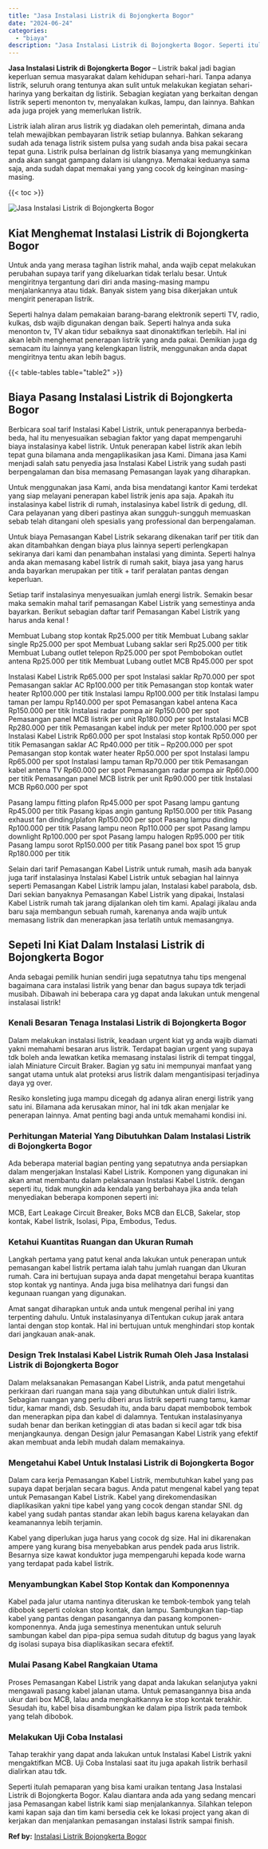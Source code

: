 ```yaml
---
title: "Jasa Instalasi Listrik di Bojongkerta Bogor"
date: "2024-06-24"
categories: 
  - "biaya"
description: "Jasa Instalasi Listrik di Bojongkerta Bogor. Seperti itulah pemaparan yang bisa kami uraikan tentang Jasa Instalasi Listrik di Bojongkerta Bogor. Kalau diant..."
---
```


**Jasa Instalasi Listrik di Bojongkerta Bogor** – Listrik bakal jadi bagian keperluan semua masyarakat dalam kehidupan sehari-hari. Tanpa adanya listrik, seluruh orang tentunya akan sulit untuk melakukan kegiatan sehari-harinya yang berkaitan dg listirik. Sebagian kegiatan yang berkaitan dengan listrik seperti menonton tv, menyalakan kulkas, lampu, dan lainnya. Bahkan ada juga projek yang memerlukan listrik.

Listrik ialah aliran arus listrik yg diadakan oleh pemerintah, dimana anda telah mewajibkan pembayaran listrik setiap bulannya. Bahkan sekarang sudah ada tenaga listrik sistem pulsa yang sudah anda bisa pakai secara tepat guna. Listrik pulsa berlainan dg listrik biasanya yang memungkinkan anda akan sangat gampang dalam isi ulangnya. Memakai keduanya sama saja, anda sudah dapat memakai yang yang cocok dg keinginan masing-masing.

{{< toc >}}

![Jasa Instalasi Listrik di Bojongkerta Bogor](/images/instalasi-listrik-murah41.png)

## Kiat Menghemat Instalasi Listrik di Bojongkerta Bogor

Untuk anda yang merasa tagihan listrik mahal, anda wajib cepat melakukan perubahan supaya tarif yang dikeluarkan tidak terlalu besar. Untuk mengiritnya tergantung dari diri anda masing-masing mampu menjalankannya atau tidak. Banyak sistem yang bisa dikerjakan untuk mengirit penerapan listrik.

Seperti halnya dalam pemakaian barang-barang elektronik seperti TV, radio, kulkas, dsb wajib digunakan dengan baik. Seperti halnya anda suka menonton tv, TV akan tidur sebaiknya saat dinonaktifkan terlebih. Hal ini akan lebih menghemat penerapan listrik yang anda pakai. Demikian juga dg semacam itu lainnya yang kelengkapan listrik, menggunakan anda dapat mengiritnya tentu akan lebih bagus.

{{< table-tables table="table2" >}}

## Biaya Pasang Instalasi Listrik di Bojongkerta Bogor

Berbicara soal tarif Instalasi Kabel Listrik, untuk penerapannya berbeda-beda, hal itu menyesuaikan sebagian faktor yang dapat mempengaruhi biaya instalasinya kabel listrik. Untuk penerapan kabel listrik akan lebih tepat guna bilamana anda mengaplikasikan jasa Kami. Dimana jasa Kami menjadi salah satu penyedia jasa Instalasi Kabel Listrik yang sudah pasti berpengalaman dan bisa memasang Pemasangan layak yang diharapkan.

Untuk menggunakan jasa Kami, anda bisa mendatangi kantor Kami terdekat yang siap melayani penerapan kabel listrik jenis apa saja. Apakah itu instalasinya kabel listrik di rumah, instalasinya kabel listrik di gedung, dll. Cara pelayanan yang diberi pastinya akan sungguh-sungguh memuaskan sebab telah ditangani oleh spesialis yang professional dan berpengalaman.

Untuk biaya Pemasangan Kabel Listrik sekarang dikenakan tarif per titik dan akan ditambahkan dengan biaya plus lainnya seperti perlengkapan sekiranya dari kami dan penambahan instalasi yang diminta. Seperti halnya anda akan memasang kabel listrik di rumah sakit, biaya jasa yang harus anda bayarkan merupakan per titik + tarif peralatan pantas dengan keperluan.

Setiap tarif instalasinya menyesuaikan jumlah energi listrik. Semakin besar maka semakin mahal tarif pemasangan Kabel Listrik yang semestinya anda bayarkan. Berikut sebagian daftar tarif Pemasangan Kabel Listrik yang harus anda kenal !

Membuat Lubang stop kontak Rp25.000 per titik Membuat Lubang saklar single Rp25.000 per spot Membuat Lubang saklar seri Rp25.000 per titik Membuat Lubang outlet telepon Rp25.000 per spot Pembobokan outlet antena Rp25.000 per titik Membuat Lubang outlet MCB Rp45.000 per spot

Instalasi Kabel Listrik Rp65.000 per spot Instalasi saklar Rp70.000 per spot Pemasangan saklar AC Rp100.000 per titik Pemasangan stop kontak water heater Rp100.000 per titik Instalasi lampu Rp100.000 per titik Instalasi lampu taman per lampu Rp140.000 per spot Pemasangan kabel antena Kaca Rp150.000 per titik Instalasi radar pompa air Rp150.000 per spot Pemasangan panel MCB listrik per unit Rp180.000 per spot Instalasi MCB Rp280.000 per titik Pemasangan kabel induk per meter Rp100.000 per spot Instalasi Kabel Listrik Rp60.000 per spot Instalasi stop kontak Rp50.000 per titik Pemasangan saklar AC Rp40.000 per titik – Rp200.000 per spot Pemasangan stop kontak water heater Rp50.000 per spot Instalasi lampu Rp65.000 per spot Instalasi lampu taman Rp70.000 per titik Pemasangan kabel antena TV Rp60.000 per spot Pemasangan radar pompa air Rp60.000 per titik Pemasangan panel MCB listrik per unit Rp90.000 per titik Instalasi MCB Rp60.000 per spot

Pasang lampu fitting plafon Rp45.000 per spot Pasang lampu gantung Rp45.000 per titik Pasang kipas angin gantung Rp150.000 per titik Pasang exhaust fan dinding/plafon Rp150.000 per spot Pasang lampu dinding Rp100.000 per titik Pasang lampu neon Rp110.000 per spot Pasang lampu downlight Rp100.000 per spot Pasang lampu halogen Rp95.000 per titik Pasang lampu sorot Rp150.000 per titik Pasang panel box spot 15 grup Rp180.000 per titik

Selain dari tarif Pemasangan Kabel Listrik untuk rumah, masih ada banyak juga tarif instalasinya Instalasi Kabel Listrik untuk sebagian hal lainnya seperti Pemasangan Kabel Listrik lampu jalan, Instalasi kabel parabola, dsb. Dari sekian banyaknya Pemasangan Kabel Listrik yang dipakai, Instalasi Kabel Listrik rumah tak jarang dijalankan oleh tim kami. Apalagi jikalau anda baru saja membangun sebuah rumah, karenanya anda wajib untuk memasang listrik dan menerapkan jasa terlatih untuk memasangnya.

## Sepeti Ini Kiat Dalam Instalasi Listrik di Bojongkerta Bogor


Anda sebagai pemilik hunian sendiri juga sepatutnya tahu tips mengenal bagaimana cara instalasi listrik yang benar dan bagus supaya tdk terjadi musibah. Dibawah ini beberapa cara yg dapat anda lakukan untuk mengenal instalasai listrik!

### Kenali Besaran Tenaga Instalasi Listrik di Bojongkerta Bogor

Dalam melakukan instalasi listrik, keadaan urgent kiat yg anda wajib diamati yakni memahami besaran arus listrik. Terdapat bagian urgent yang supaya tdk boleh anda lewatkan ketika memasang instalasi listrik di tempat tinggal, ialah Miniature Circuit Braker. Bagian yg satu ini mempunyai manfaat yang sangat utama untuk alat proteksi arus listrik dalam mengantisipasi terjadinya daya yg over.

Resiko konsleting juga mampu dicegah dg adanya aliran energi listrik yang satu ini. Bilamana ada kerusakan minor, hal ini tdk akan menjalar ke penerapan lainnya. Amat penting bagi anda untuk memahami kondisi ini.

### Perhitungan Material Yang Dibutuhkan Dalam Instalasi Listrik di Bojongkerta Bogor

Ada beberapa material bagian penting yang sepatutnya anda persiapkan dalam mengerjakan Instalasi Kabel Listrik. Komponen yang digunakan ini akan amat membantu dalam pelaksanaan Instalasi Kabel Listrik. dengan seperti itu, tidak mungkin ada kendala yang berbahaya jika anda telah menyediakan beberapa komponen seperti ini:

MCB, Eart Leakage Circuit Breaker, Boks MCB dan ELCB, Sakelar, stop kontak, Kabel listrik, Isolasi, Pipa, Embodus, Tedus.

### Ketahui Kuantitas Ruangan dan Ukuran Rumah

Langkah pertama yang patut kenal anda lakukan untuk penerapan untuk pemasangan kabel listrik pertama ialah tahu jumlah ruangan dan Ukuran rumah. Cara ini bertujuan supaya anda dapat mengetahui berapa kuantitas stop kontak yg nantinya. Anda juga bisa melihatnya dari fungsi dan kegunaan ruangan yang digunakan.

Amat sangat diharapkan untuk anda untuk mengenal perihal ini yang terpenting dahulu. Untuk instalasinyanya diTentukan cukup jarak antara lantai dengan stop kontak. Hal ini bertujuan untuk menghindari stop kontak dari jangkauan anak-anak.

### Design Trek Instalasi Kabel Listrik Rumah Oleh Jasa Instalasi Listrik di Bojongkerta Bogor

Dalam melaksanakan Pemasangan Kabel Listrik, anda patut mengetahui perkiraan dari ruangan mana saja yang dibutuhkan untuk dialiri listrik. Sebagian ruangan yang perlu diberi arus listrik seperti ruang tamu, kamar tidur, kamar mandi, dsb. Sesudah itu, anda baru dapat membobok tembok dan menerapkan pipa dan kabel di dalamnya. Tentukan instalasinyanya sudah benar dan berikan ketinggian di atas badan si kecil agar tdk bisa menjangkaunya. dengan Design jalur Pemasangan Kabel Listrik yang efektif akan membuat anda lebih mudah dalam memakainya.

### Mengetahui Kabel Untuk Instalasi Listrik di Bojongkerta Bogor

Dalam cara kerja Pemasangan Kabel Listrik, membutuhkan kabel yang pas supaya dapat berjalan secara bagus. Anda patut mengenal kabel yang tepat untuk Pemasangan Kabel Listrik. Kabel yang direkomendasikan diaplikasikan yakni tipe kabel yang yang cocok dengan standar SNI. dg kabel yang sudah pantas standar akan lebih bagus karena kelayakan dan keamanannya lebih terjamin.

Kabel yang diperlukan juga harus yang cocok dg size. Hal ini dikarenakan ampere yang kurang bisa menyebabkan arus pendek pada arus listrik. Besarnya size kawat konduktor juga mempengaruhi kepada kode warna yang terdapat pada kabel listrik.

### Menyambungkan Kabel Stop Kontak dan Komponennya

Kabel pada jalur utama nantinya diteruskan ke tembok-tembok yang telah dibobok seperti colokan stop kontak, dan lampu. Sambungkan tiap-tiap kabel yang pantas dengan pasangannya dan pasang komponen-komponennya. Anda juga semestinya menentukan untuk seluruh sambungan kabel dan pipa-pipa semua sudah ditutup dg bagus yang layak dg isolasi supaya bisa diaplikasikan secara efektif.

### Mulai Pasang Kabel Rangkaian Utama

Proses Pemasangan Kabel Listrik yang dapat anda lakukan selanjutya yakni mengawali pasang kabel jalanan utama. Untuk pemasangannya bisa anda ukur dari box MCB, lalau anda mengkaitkannya ke stop kontak terakhir. Sesudah itu, kabel bisa disambungkan ke dalam pipa listrik pada tembok yang telah dibobok.

### Melakukan Uji Coba Instalasi

Tahap terakhir yang dapat anda lakukan untuk Instalasi Kabel Listrik yakni mengaktifkan MCB. Uji Coba Instalasi saat itu juga apakah listrik berhasil dialirkan atau tdk.

Seperti itulah pemaparan yang bisa kami uraikan tentang Jasa Instalasi Listrik di Bojongkerta Bogor. Kalau diantara anda ada yang sedang mencari jasa Pemasangan kabel listrik kami siap menjalankannya. Silahkan telepon kami kapan saja dan tim kami bersedia cek ke lokasi project yang akan di kerjakan dan menjalankan pemasangan instalasi listrik sampai finish.

**Ref by:** [Instalasi Listrik Bojongkerta Bogor](https://id.wikipedia.org/wiki/Instalasi)
